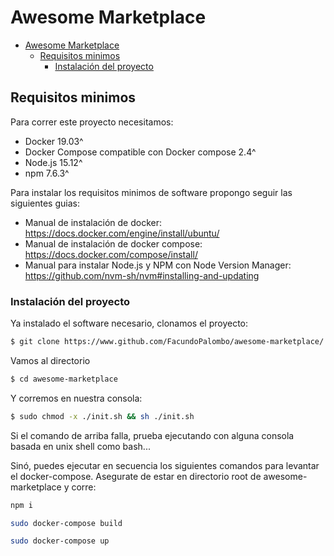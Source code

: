 # Awesome Marketplace

- [Awesome Marketplace](#awesome-marketplace)
  - [Requisitos minimos](#requisitos-minimos)
    - [Instalación del proyecto](#instalación-del-proyecto)

## Requisitos minimos

Para correr este proyecto necesitamos:

- Docker 19.03^
- Docker Compose compatible con Docker compose 2.4^
- Node.js 15.12^
- npm 7.6.3^

Para instalar los requisitos minimos de software propongo seguir las siguientes guias:

- Manual de instalación de docker: https://docs.docker.com/engine/install/ubuntu/
- Manual de instalación de docker compose: https://docs.docker.com/compose/install/
- Manual para instalar Node.js y NPM con Node Version Manager: https://github.com/nvm-sh/nvm#installing-and-updating

### Instalación del proyecto

Ya instalado el software necesario, clonamos el proyecto:

```bash
$ git clone https://www.github.com/FacundoPalombo/awesome-marketplace/
```

Vamos al directorio

```bash
$ cd awesome-marketplace
```

Y corremos en nuestra consola:

```bash
$ sudo chmod -x ./init.sh && sh ./init.sh
```

Si el comando de arriba falla, prueba ejecutando con alguna consola basada en unix shell como bash...

Sinó, puedes ejecutar en secuencia los siguientes comandos para levantar el docker-compose.
Asegurate de estar en directorio root de awesome-marketplace y corre:

```bash
npm i
```

```bash
sudo docker-compose build
```

```bash
sudo docker-compose up
```
